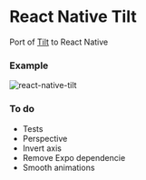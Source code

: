 # React Native Tilt

Port of [Tilt](https://github.com/f-hmns/Tilt) to React Native

### Example

![react-native-tilt](https://raw.githubusercontent.com/psicotropicos/react-native-tilt/master/gif/react-native-til.gif)

### To do

- Tests
- Perspective
- Invert axis
- Remove Expo dependencie
- Smooth animations
